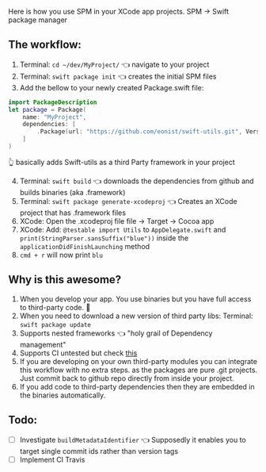 Here is how you use SPM in your XCode app projects. SPM -> Swift package manager  <!--more--> 

## The workflow:  

1. Terminal: ``cd ~/dev/MyProject/`` 👈 navigate to your project  
2. Terminal: ``swift package init`` 👈 creates the initial SPM files    
3. Add the bellow to your newly created Package.swift file:  
```swift
import PackageDescription
let package = Package(
    name: "MyProject",
	dependencies: [
		.Package(url: "https://github.com/eonist/swift-utils.git", Version(0, 0, 0, prereleaseIdentifiers: ["alpha", "3"]))
    ]
)
```
👆 basically adds Swift-utils as a third Party framework in your project    

4. Terminal: ``swift build`` 👈 downloads the dependencies from github and builds binaries (aka .framework)    
5. Terminal: ``swift package generate-xcodeproj`` 👈  Creates an XCode project that has .framework files  
6. XCode: Open the .xcodeproj file file -> Target -> Cocoa app  
7. XCode: Add: ``@testable import Utils`` to ``AppDelegate.swift`` and ``print(StringParser.sansSuffix("blue"))`` inside the ``applicationDidFinishLaunching`` method  
8. ``cmd + r`` will now print ``blu``  

## Why is this awesome?

1. When you develop your app. You use binaries but you have full access to third-party code. 🔑  
2. When you need to download a new version of third party libs: Terminal: ``swift package update``    
3. Supports nested frameworks 👈 "holy grail of Dependency management"   	 
4. Supports CI untested but check  [this](https://www.linkedin.com/pulse/apple-swift-package-manager-deep-dive-shashikant-jagtap) 
5. If you are developing on your own third-party modules you can integrate this workflow with no extra steps. as the packages are pure .git projects. Just commit back to github repo directly from inside your project.    
6. If you add code to third-party dependencies then they are embedded in the binaries automatically.   

## Todo:  
- [ ] Investigate ``buildMetadataIdentifier`` 👈 Supposedly it enables you to target single commit ids rather than version tags
- [ ] Implement CI Travis
